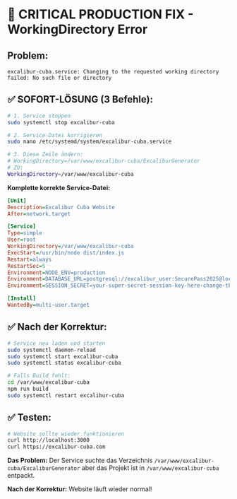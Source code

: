 # 🚨 CRITICAL PRODUCTION FIX - WorkingDirectory Error

## Problem: 
```
excalibur-cuba.service: Changing to the requested working directory failed: No such file or directory
```

## ✅ SOFORT-LÖSUNG (3 Befehle):

```bash
# 1. Service stoppen
sudo systemctl stop excalibur-cuba

# 2. Service-Datei korrigieren
sudo nano /etc/systemd/system/excalibur-cuba.service

# 3. Diese Zeile ändern:
# WorkingDirectory=/var/www/excalibur-cuba/ExcaliburGenerator
# ZU:
WorkingDirectory=/var/www/excalibur-cuba
```

**Komplette korrekte Service-Datei:**
```ini
[Unit]
Description=Excalibur Cuba Website
After=network.target

[Service]
Type=simple
User=root
WorkingDirectory=/var/www/excalibur-cuba
ExecStart=/usr/bin/node dist/index.js
Restart=always
RestartSec=5
Environment=NODE_ENV=production
Environment=DATABASE_URL=postgresql://excalibur_user:SecurePass2025@localhost:5432/excalibur_db
Environment=SESSION_SECRET=your-super-secret-session-key-here-change-this-in-production

[Install]
WantedBy=multi-user.target
```

## ✅ Nach der Korrektur:
```bash
# Service neu laden und starten
sudo systemctl daemon-reload
sudo systemctl start excalibur-cuba
sudo systemctl status excalibur-cuba

# Falls Build fehlt:
cd /var/www/excalibur-cuba
npm run build
sudo systemctl restart excalibur-cuba
```

## ✅ Testen:
```bash
# Website sollte wieder funktionieren
curl http://localhost:3000
curl https://excalibur-cuba.com
```

**Das Problem:** Der Service suchte das Verzeichnis `/var/www/excalibur-cuba/ExcaliburGenerator` aber das Projekt ist in `/var/www/excalibur-cuba` entpackt.

**Nach der Korrektur:** Website läuft wieder normal!